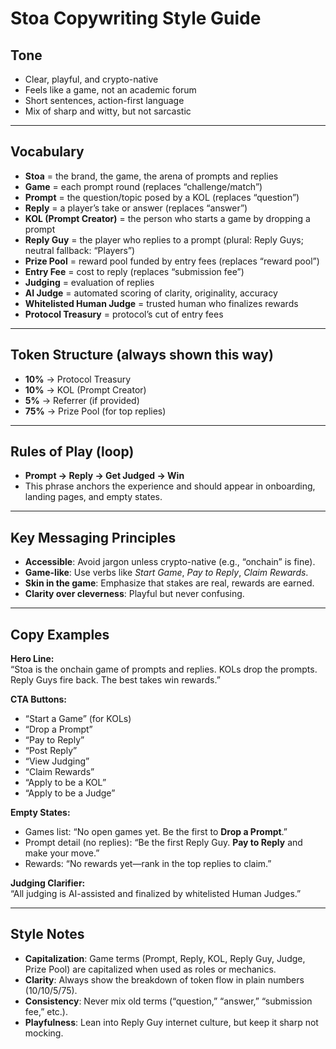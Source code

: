 # Stoa Copywriting Style Guide

## Tone

- Clear, playful, and crypto-native
- Feels like a game, not an academic forum
- Short sentences, action-first language
- Mix of sharp and witty, but not sarcastic

---

## Vocabulary

- **Stoa** = the brand, the game, the arena of prompts and replies
- **Game** = each prompt round (replaces “challenge/match”)
- **Prompt** = the question/topic posed by a KOL (replaces “question”)
- **Reply** = a player’s take or answer (replaces “answer”)
- **KOL (Prompt Creator)** = the person who starts a game by dropping a prompt
- **Reply Guy** = the player who replies to a prompt (plural: Reply Guys; neutral fallback: “Players”)
- **Prize Pool** = reward pool funded by entry fees (replaces “reward pool”)
- **Entry Fee** = cost to reply (replaces “submission fee”)
- **Judging** = evaluation of replies
- **AI Judge** = automated scoring of clarity, originality, accuracy
- **Whitelisted Human Judge** = trusted human who finalizes rewards
- **Protocol Treasury** = protocol’s cut of entry fees

---

## Token Structure (always shown this way)

- **10%** → Protocol Treasury
- **10%** → KOL (Prompt Creator)
- **5%** → Referrer (if provided)
- **75%** → Prize Pool (for top replies)

---

## Rules of Play (loop)

- **Prompt → Reply → Get Judged → Win**
- This phrase anchors the experience and should appear in onboarding, landing pages, and empty states.

---

## Key Messaging Principles

- **Accessible**: Avoid jargon unless crypto-native (e.g., “onchain” is fine).
- **Game-like**: Use verbs like _Start Game_, _Pay to Reply_, _Claim Rewards_.
- **Skin in the game**: Emphasize that stakes are real, rewards are earned.
- **Clarity over cleverness**: Playful but never confusing.

---

## Copy Examples

**Hero Line:**  
“Stoa is the onchain game of prompts and replies. KOLs drop the prompts. Reply Guys fire back. The best takes win rewards.”

**CTA Buttons:**

- “Start a Game” (for KOLs)
- “Drop a Prompt”
- “Pay to Reply”
- “Post Reply”
- “View Judging”
- “Claim Rewards”
- “Apply to be a KOL”
- “Apply to be a Judge”

**Empty States:**

- Games list: “No open games yet. Be the first to **Drop a Prompt**.”
- Prompt detail (no replies): “Be the first Reply Guy. **Pay to Reply** and make your move.”
- Rewards: “No rewards yet—rank in the top replies to claim.”

**Judging Clarifier:**  
“All judging is AI-assisted and finalized by whitelisted Human Judges.”

---

## Style Notes

- **Capitalization**: Game terms (Prompt, Reply, KOL, Reply Guy, Judge, Prize Pool) are capitalized when used as roles or mechanics.
- **Clarity**: Always show the breakdown of token flow in plain numbers (10/10/5/75).
- **Consistency**: Never mix old terms (“question,” “answer,” “submission fee,” etc.).
- **Playfulness**: Lean into Reply Guy internet culture, but keep it sharp not mocking.
